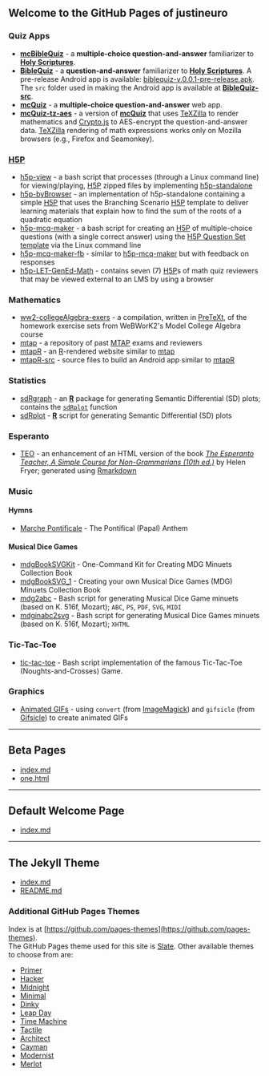 ## Welcome to the GitHub Pages of justineuro

### Quiz Apps
- [**mcBibleQuiz**](https://justineuro.github.io/mcBibleQuiz) - a **multiple-choice question-and-answer** familiarizer to [**Holy Scriptures**](https://en.wikipedia.org/wiki/Bible). 
- [**BibleQuiz**](https://justineuro.github.io/BibleQuiz) - a **question-and-answer** familiarizer to [**Holy Scriptures**](https://en.wikipedia.org/wiki/Bible).  A pre-release Android app is available: [biblequiz-v.0.0.1-pre-release.apk](https://github.com/justineuro/BibleQuiz/releases/download/pre-release-v.0.0.1/biblequiz-v.0.0.1-pre-release.apk).  The `src` folder used in making the Android app is available at [**BibleQuiz-src**](https://justineuro.github.io/BibleQuiz-src).
- [**mcQuiz**](https://justineuro.github.io/mcQuiz) - a **multiple-choice question-and-answer** web app.  
-  [**mcQuiz-tz-aes**](https://justineuro.github.io/mcQuiz-tz-aes) - a version of [**mcQuiz**](https://justineuro.github.io/mcQuiz) that uses [TeXZilla](https://github.com/fred-wang/TeXZilla) to render mathematics and [Crypto.js](https://code.google.com/p/crypto-js) to AES-encrypt the question-and-answer data. [TeXZilla](https://github.com/fred-wang/TeXZilla) rendering of math expressions works only on Mozilla browsers (e.g., Firefox and Seamonkey). 

### [H5P](https://h5p.org/)
- [h5p-view](https://github.com/justineuro/h5p-view) - a bash script that
processes (through a Linux command line) for viewing/playing, [H5P](https://h5p.org/) zipped files by
implementing [h5p-standalone](https://github.com/tunapanda/h5p-standalone)
- [h5p-byBrowser](https://github.com/justineuro/h5p-byBrowser) - an
implementation of h5p-standalone containing a simple [H5P](https://h5p.org/) that uses the Branching Scenario
[H5P](https://h5p.org/) template to deliver learning materials that explain how to find the sum of the roots of a
quadratic equation
- [h5p-mcq-maker](https://github.com/justineuro/h5p-mcq-maker) - a
bash script for creating an [H5P](https://h5p.org/) of multiple-choice questions (with a single correct answer)
using the [H5P Question Set template](https://h5p.org/question-set) via the Linux command line
- [h5p-mcq-maker-fb](https://github.com/justineuro/h5p-mcq-maker-fb) - similar to [h5p-mcq-maker](https://github.com/justineuro/h5p-mcq-maker) but with feedback on responses
- [h5p-LET-GenEd-Math](https://github.com/justineuro/h5p-LET-GenEd-Math) - contains seven (7) [H5P](https://h5p.org/)s of math quiz reviewers that may be viewed external to
an LMS by using a browser

### Mathematics
- [ww2-collegeAlgebra-exers](https://github.com/justineuroPT/ww2-collegeAlgebra-exers) - a compilation, written in [PreTeXt](https://pretextbook.org/), of the homework exercise sets from
WeBWorK2's Model College Algebra course 
- [mtap](https://justineuro.github.io/mtap/) - a repository of past [MTAP](https://justineuro.github.io/mtap/) exams and reviewers
- [mtapR](https://justineuro.github.io/mtapR/) - an [R](https://cran.r-project.org/)-rendered website similar to [mtap](https://justineuro.github.io/mtap/)
- [mtapR-src](https://justineuro.github.io/mtapR-src/) - source files to build an Android app similar to [mtapR](https://justineuro.github.io/mtapR/)

### Statistics
- [sdRgraph](https://justineuro.github.io/sdRgrah/) - an [**R**](https://cran.r-project.org/) package for generating Semantic Differential (SD) plots; contains the [`sdRplot`](https://justineuro.github.io/sdRplot/) function
- [sdRplot](https://justineuro.github.io/sdRplot/) - [**R**](https://cran.r-project.org/) script for generating Semantic Differential (SD) plots  

### Esperanto
- [TEO](https://justineuro.github.io/TEO/docs/) - an enhancement of an HTML version of the book [_The Esperanto Teacher, A Simple Course for Non-Grammarians (10th ed.)_](https://www.gutenberg.org/files/8177/8177-h/8177-h.htm) by Helen Fryer; generated using [Rmarkdown](http://rmarkdown.rstudio.com)

### Music

#### Hymns
- [Marche Pontificale](https://justineuro.github.io/MP) - The Pontifical (Papal) Anthem

#### Musical Dice Games
- [mdgBookSVGKit](https://justineuro.github.io/mdgBookSVGKit) - One-Command Kit for Creating MDG Minuets Collection Book
- [mdgBookSVG_1](https://justineuro.github.io/mdgBookSVG_1) - Creating your own Musical Dice Games (MDG) Minuets Collection Book
- [mdg2abc](https://justineuro.github.io/mdg2abc/) -  Bash script for generating Musical Dice Game minuets (based on K. 516f, Mozart); `ABC`, `PS`, `PDF`, `SVG`, `MIDI`
- [mdginabc2svg](https://justineuro.github.io/mdginabc2svg/) - Bash script for generating Musical Dice Games minuets (based on K. 516f, Mozart); `XHTML`

### Tic-Tac-Toe
- [tic-tac-toe](https://justineuro.github.io/tic-tac-toe/) - Bash script implementation of the famous Tic-Tac-Toe (Noughts-and-Crosses) Game.

### Graphics
- [Animated GIFs](https://justineuro.github.io/animatedGIFs) - using `convert` (from [ImageMagick](https://www.imagemagick.org/)) and `gifsicle` (from [Gifsicle](https://www.lcdf.org/gifsicle/)) to create animated GIFs 

* * *

## Beta Pages
- [index.md](./zTestFiles/folder1/index.md)
- [one.html](./zTestFiles/folder1/one.html)

* * *

## Default Welcome Page
- [index.md](./index-def.md)

* * *

## The Jekyll Theme
- [index.md](./pages-theme-slate/index.md)
- [README.md](./pages-theme-slate/README/README.md)

### Additional GitHub Pages Themes
Index is at [https://github.com/pages-themes](https://github.com/pages-themes).  
The GitHub Pages theme used for this site is [Slate](https://pages-themes.github.io/slate/).
Other available themes to choose from are:  
- [Primer](https://pages-themes.github.io/primer/)
- [Hacker](https://pages-themes.github.io/hacker/)
- [Midnight](https://pages-themes.github.io/midnight/)
- [Minimal](https://pages-themes.github.io/minimal/)
- [Dinky](https://pages-themes.github.io/dinky/)
- [Leap Day](https://pages-themes.github.io/leap-day/)
- [Time Machine](https://pages-themes.github.io/time-machine/)
- [Tactile](https://pages-themes.github.io/tactile/)
- [Architect](https://pages-themes.github.io/architect/)
- [Cayman](https://pages-themes.github.io/cayman/)
- [Modernist](https://pages-themes.github.io/modernist/)
- [Merlot](https://pages-themes.github.io/merlot/)


